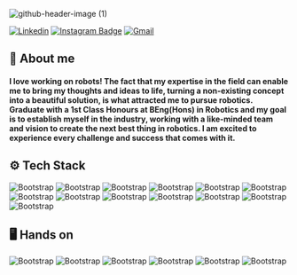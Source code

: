 

![github-header-image (1)](https://github.com/SahilRaut/SahilRaut/assets/66782904/d1981a6b-f57d-45f2-abb3-ad87f90417b4)


[![Linkedin](https://img.shields.io/badge/-LinkedIn-blue?style=flat&logo=Linkedin&logoColor=white)](https://www.linkedin.com/in/sahil-raut-5478b5218/)
[![Instagram Badge](https://img.shields.io/badge/-Instagram-purple?logo=instagram&logoColor=white&link=https://instagram.com/https://www.instagram.com/hisahil_tech//)](https://www.instagram.com/hisahil_tech/)
[![Gmail](https://img.shields.io/badge/-Gmail-c14438?style=flat&logo=Gmail&logoColor=white)](hisahiltech@gmail.com)



<h2 align="left">🤔 About me</h2>
<h4 align="left">I love working on robots! The fact that my expertise in the field can enable me to bring my thoughts and ideas to life, turning a non-existing concept into a beautiful solution, is what attracted me to pursue robotics. Graduate with a 1st Class Honours at BEng(Hons) in Robotics and my goal is to establish myself in the industry, working with a like-minded team and vision to create the next best thing in robotics. I am excited to experience every challenge and success that comes with it.</h4>

<h2 align="left">⚙️ Tech Stack</h2>

![Bootstrap](https://img.shields.io/badge/-Python-05122A?style=flat&logo=Python&color=303033) 
![Bootstrap](https://img.shields.io/badge/-Docker-05122A?style=flat&logo=Docker&color=303033) 
![Bootstrap](https://img.shields.io/badge/-C-05122A?style=flat&logo=C&color=303033) 
![Bootstrap](https://img.shields.io/badge/-C%2B%2B-05122A?style=flat&logo=C++&color=303033) 
![Bootstrap](https://img.shields.io/badge/-Linux-05122A?style=flat&logo=Linux&color=303033) 
![Bootstrap](https://img.shields.io/badge/-PyTorch-05122A?style=flat&logo=PyTorch&color=303033) 
![Bootstrap](https://img.shields.io/badge/-Numpy-05122A?style=flat&logo=Numpy&color=303033) 
![Bootstrap](https://img.shields.io/badge/-Matplotlib-05122A?style=flat&logo=Matplotlib&color=303033) 
![Bootstrap](https://img.shields.io/badge/-Visual%20Studio%20Code-05122A?style=flat&logo=Visual-Studio-Code&color=303033) 
![Bootstrap](https://img.shields.io/badge/-Arduino-05122A?style=flat&logo=Arduino&color=303033) 
![Bootstrap](https://img.shields.io/badge/-Raspberry%20pi%20-05122A?style=flat&logo=Raspberry-pi&color=303033)
![Bootstrap](https://img.shields.io/badge/-ROS-05122A?style=flat-square&logo=ROS&color=353535) 
![Bootstrap](https://img.shields.io/badge/-Ubuntu-05122A?style=flat-square&logo=Ubuntu&color=353535)


<h2 align="left">🖥️ Hands on</h2>

![Bootstrap](https://img.shields.io/badge/-Arduino%20Uno-05122A?style=flat-square&logo=Arduino-Uno&color=353535) 
![Bootstrap](https://img.shields.io/badge/-Raspberry%20pi%203%2B%2C%203%2C%204-05122A?style=flat-square&logo=Raspberry-pi-3+,-3,-4&color=353535) 
![Bootstrap](https://img.shields.io/badge/-ATiny85-05122A?style=flat-square&logo=ATiny85&color=353535) 
![Bootstrap](https://img.shields.io/badge/-dsPIC30F4011-05122A?style=flat-square&logo=dsPIC30F4011&color=353535) 
![Bootstrap](https://img.shields.io/badge/-ESP32Wroom32%20%20/%20ESP8266-05122A?style=flat-square&logo=ESP32Wroom32-/-ESP8266&color=353535)
![Bootstrap](https://img.shields.io/badge/-STM32-05122A?style=flat-square&logo=STM32&color=353535)





